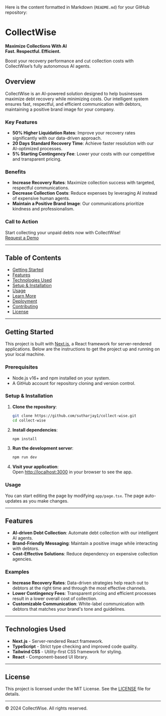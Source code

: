 Here is the content formatted in Markdown (`README.md`) for your GitHub repository:

# CollectWise

**Maximize Collections With AI**  
**Fast. Respectful. Efficient.**

Boost your recovery performance and cut collection costs with CollectWise’s fully autonomous AI agents.

## Overview

CollectWise is an AI-powered solution designed to help businesses maximize debt recovery while minimizing costs. Our intelligent system ensures fast, respectful, and efficient communication with debtors, maintaining a positive brand image for your company.

### Key Features

- **50% Higher Liquidation Rates**: Improve your recovery rates significantly with our data-driven approach.
- **20 Days Standard Recovery Time**: Achieve faster resolution with our AI-optimized processes.
- **5% Starting Contingency Fee**: Lower your costs with our competitive and transparent pricing.

### Benefits

- **Increase Recovery Rates**: Maximize collection success with targeted, respectful communications.
- **Decrease Collection Costs**: Reduce expenses by leveraging AI instead of expensive human agents.
- **Maintain a Positive Brand Image**: Our communications prioritize kindness and professionalism.

### Call to Action

Start collecting your unpaid debts now with CollectWise!  
[Request a Demo](#)

---

## Table of Contents

- [Getting Started](#getting-started)
- [Features](#features)
- [Technologies Used](#technologies-used)
- [Setup & Installation](#setup--installation)
- [Usage](#usage)
- [Learn More](#learn-more)
- [Deployment](#deployment)
- [Contributing](#contributing)
- [License](#license)

---

## Getting Started

This project is built with [Next.js](https://nextjs.org), a React framework for server-rendered applications. Below are the instructions to get the project up and running on your local machine.

### Prerequisites

- Node.js v16+ and npm installed on your system.  
- A GitHub account for repository cloning and version control.

### Setup & Installation

1. **Clone the repository**:

   ```bash
   git clone https://github.com/sutharjay1/collect-wise.git
   cd collect-wise
   ```

2. **Install dependencies**:

   ```bash
   npm install
   ```

3. **Run the development server**:

   ```bash
   npm run dev
   ```

4. **Visit your application**:  
   Open [http://localhost:3000](http://localhost:3000) in your browser to see the app.

### Usage

You can start editing the page by modifying `app/page.tsx`. The page auto-updates as you make changes.

---

## Features

- **AI-driven Debt Collection**: Automate debt collection with our intelligent AI agents.
- **Brand-Friendly Messaging**: Maintain a positive image while interacting with debtors.
- **Cost-Effective Solutions**: Reduce dependency on expensive collection agencies.

### Examples

- **Increase Recovery Rates**: Data-driven strategies help reach out to debtors at the right time and through the most effective channels.
- **Lower Contingency Fees**: Transparent pricing and efficient processes result in a lower overall cost of collection.
- **Customizable Communication**: White-label communication with debtors that matches your brand's tone and guidelines.

---

## Technologies Used

- **Next.js** - Server-rendered React framework.
- **TypeScript** - Strict type checking and improved code quality.
- **Tailwind CSS** - Utility-first CSS framework for styling.
- **React** - Component-based UI library.

---

## License

This project is licensed under the MIT License. See the [LICENSE](LICENSE) file for details.

---

© 2024 CollectWise. All rights reserved.
